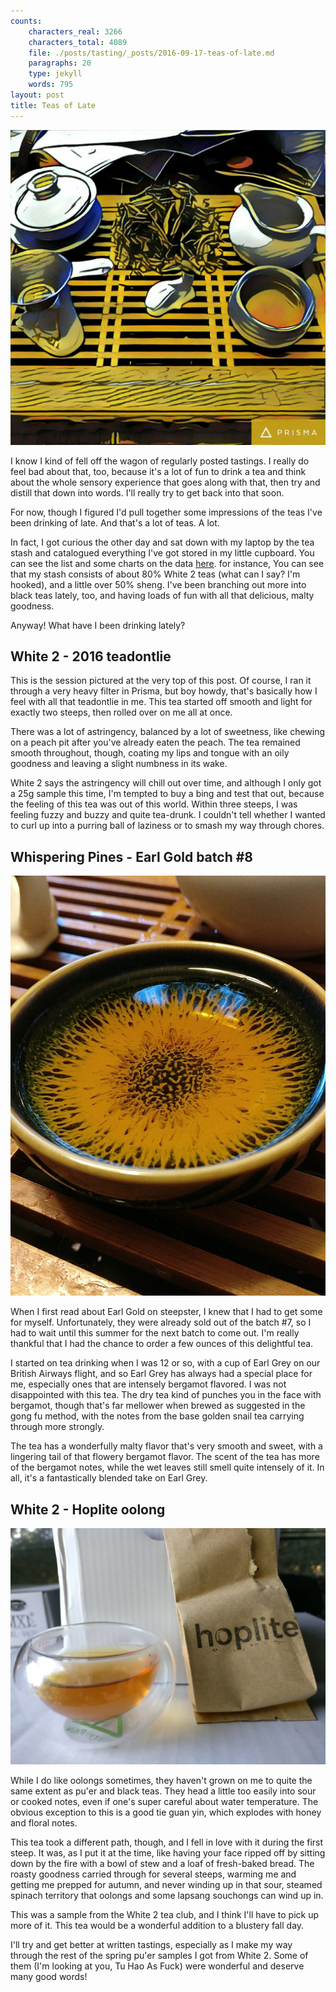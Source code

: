 ```yaml
---
counts:
    characters_real: 3266
    characters_total: 4089
    file: ./posts/tasting/_posts/2016-09-17-teas-of-late.md
    paragraphs: 20
    type: jekyll
    words: 795
layout: post
title: Teas of Late
---
```


![2016 teadontlie](/assets/tasting/teasoflate.jpg)

I know I kind of fell off the wagon of regularly posted tastings.  I really do feel bad about that, too, because it's a lot of fun to drink a tea and think about the whole sensory experience that goes along with that, then try and distill that down into words.  I'll really try to get back into that soon.

For now, though I figured I'd pull together some impressions of the teas I've been drinking of late.  And that's a lot of teas.  A lot.

In fact, I got curious the other day and sat down with my laptop by the tea stash and catalogued everything I've got stored in my little cupboard.  You can see the list and some charts on the data [here](/posts/tasting/teas).  for instance, You can see that my stash consists of about 80% White 2 teas (what can I say? I'm hooked), and a little over 50% sheng.  I've been branching out more into black teas lately, too, and having loads of fun with all that delicious, malty goodness.

Anyway!  What have I been drinking lately?

## White 2 - 2016 teadontlie

This is the session pictured at the very top of this post.  Of course, I ran it through a very heavy filter in Prisma, but boy howdy, that's basically how I feel with all that teadontlie in me.  This tea started off smooth and light for exactly two steeps, then rolled over on me all at once.

There was a lot of astringency, balanced by a lot of sweetness, like chewing on a peach pit after you've already eaten the peach.  The tea remained smooth throughout, though, coating my lips and tongue with an oily goodness and leaving a slight numbness in its wake.

White 2 says the astringency will chill out over time, and although I only got a 25g sample this time, I'm tempted to buy a bing and test that out, because the feeling of this tea was out of this world. Within three steeps, I was feeling fuzzy and buzzy and quite tea-drunk.  I couldn't tell whether I wanted to curl up into a purring ball of laziness or to smash my way through chores.

## Whispering Pines - Earl Gold batch #8

![Earl Gold](/assets/tasting/earlgold.jpg)

When I first read about Earl Gold on steepster, I knew that I had to get some for myself.  Unfortunately, they were already sold out of the batch #7, so I had to wait until this summer for the next batch to come out.  I'm really thankful that I had the chance to order a few ounces of this delightful tea.

I started on tea drinking when I was 12 or so, with a cup of Earl Grey on our British Airways flight, and so Earl Grey has always had a special place for me, especially ones that are intensely bergamot flavored.  I was not disappointed with this tea.  The dry tea kind of punches you in the face with bergamot, though that's far mellower when brewed as suggested in the gong fu method, with the notes from the base golden snail tea carrying through more strongly.

The tea has a wonderfully malty flavor that's very smooth and sweet, with a lingering tail of that flowery bergamot flavor.  The scent of the tea has more of the bergamot notes, while the wet leaves still smell quite intensely of it.  In all, it's a fantastically blended take on Earl Grey.

## White 2 - Hoplite oolong

![Hoplite](/assets/tasting/hoplite.jpg)

While I do like oolongs sometimes, they haven't grown on me to quite the same extent as pu'er and black teas.  They head a little too easily into sour or cooked notes, even if one's super careful about water temperature.  The obvious exception to this is a good tie guan yin, which explodes with honey and floral notes.

This tea took a different path, though, and I fell in love with it during the first steep.  It was, as I put it at the time, like having your face ripped off by sitting down by the fire with a bowl of stew and a loaf of fresh-baked bread.  The roasty goodness carried through for several steeps, warming me and getting me prepped for autumn, and never winding up in that sour, steamed spinach territory that oolongs and some lapsang souchongs can wind up in.

This was a sample from the White 2 tea club, and I think I'll have to pick up more of it.  This tea would be a wonderful addition to a blustery fall day.

I'll try and get better at written tastings, especially as I make my way through the rest of the spring pu'er samples I got from White 2.  Some of them (I'm looking at you, Tu Hao As Fuck) were wonderful and deserve many good words!
